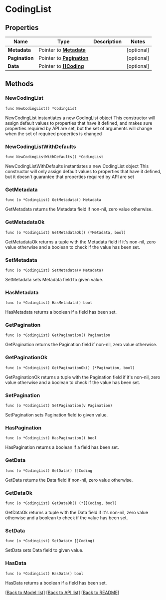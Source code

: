# CodingList

## Properties

Name | Type | Description | Notes
------------ | ------------- | ------------- | -------------
**Metadata** | Pointer to [**Metadata**](Metadata.md) |  | [optional] 
**Pagination** | Pointer to [**Pagination**](Pagination.md) |  | [optional] 
**Data** | Pointer to [**[]Coding**](Coding.md) |  | [optional] 

## Methods

### NewCodingList

`func NewCodingList() *CodingList`

NewCodingList instantiates a new CodingList object
This constructor will assign default values to properties that have it defined,
and makes sure properties required by API are set, but the set of arguments
will change when the set of required properties is changed

### NewCodingListWithDefaults

`func NewCodingListWithDefaults() *CodingList`

NewCodingListWithDefaults instantiates a new CodingList object
This constructor will only assign default values to properties that have it defined,
but it doesn't guarantee that properties required by API are set

### GetMetadata

`func (o *CodingList) GetMetadata() Metadata`

GetMetadata returns the Metadata field if non-nil, zero value otherwise.

### GetMetadataOk

`func (o *CodingList) GetMetadataOk() (*Metadata, bool)`

GetMetadataOk returns a tuple with the Metadata field if it's non-nil, zero value otherwise
and a boolean to check if the value has been set.

### SetMetadata

`func (o *CodingList) SetMetadata(v Metadata)`

SetMetadata sets Metadata field to given value.

### HasMetadata

`func (o *CodingList) HasMetadata() bool`

HasMetadata returns a boolean if a field has been set.

### GetPagination

`func (o *CodingList) GetPagination() Pagination`

GetPagination returns the Pagination field if non-nil, zero value otherwise.

### GetPaginationOk

`func (o *CodingList) GetPaginationOk() (*Pagination, bool)`

GetPaginationOk returns a tuple with the Pagination field if it's non-nil, zero value otherwise
and a boolean to check if the value has been set.

### SetPagination

`func (o *CodingList) SetPagination(v Pagination)`

SetPagination sets Pagination field to given value.

### HasPagination

`func (o *CodingList) HasPagination() bool`

HasPagination returns a boolean if a field has been set.

### GetData

`func (o *CodingList) GetData() []Coding`

GetData returns the Data field if non-nil, zero value otherwise.

### GetDataOk

`func (o *CodingList) GetDataOk() (*[]Coding, bool)`

GetDataOk returns a tuple with the Data field if it's non-nil, zero value otherwise
and a boolean to check if the value has been set.

### SetData

`func (o *CodingList) SetData(v []Coding)`

SetData sets Data field to given value.

### HasData

`func (o *CodingList) HasData() bool`

HasData returns a boolean if a field has been set.


[[Back to Model list]](../README.md#documentation-for-models) [[Back to API list]](../README.md#documentation-for-api-endpoints) [[Back to README]](../README.md)


